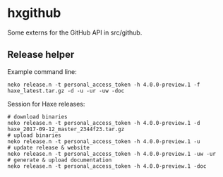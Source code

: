 # hxgithub

Some externs for the GitHub API in src/github.

## Release helper

Example command line:

```
neko release.n -t personal_access_token -h 4.0.0-preview.1 -f haxe_latest.tar.gz -d -u -ur -uw -doc
```

Session for Haxe releases:

```
# download binaries
neko release.n -t personal_access_token -h 4.0.0-preview.1 -d haxe_2017-09-12_master_2344f23.tar.gz
# upload binaries
neko release.n -t personal_access_token -h 4.0.0-preview.1 -u
# update release & website
neko release.n -t personal_access_token -h 4.0.0-preview.1 -uw -ur
# generate & upload documentation
neko release.n -t personal_access_token -h 4.0.0-preview.1 -doc
```